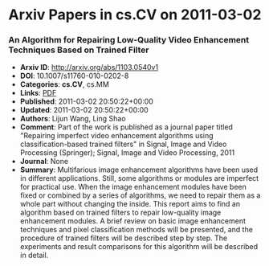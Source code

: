 # Arxiv Papers in cs.CV on 2011-03-02
### An Algorithm for Repairing Low-Quality Video Enhancement Techniques Based on Trained Filter
- **Arxiv ID**: http://arxiv.org/abs/1103.0540v1
- **DOI**: 10.1007/s11760-010-0202-8
- **Categories**: **cs.CV**, cs.MM
- **Links**: [PDF](http://arxiv.org/pdf/1103.0540v1)
- **Published**: 2011-03-02 20:50:22+00:00
- **Updated**: 2011-03-02 20:50:22+00:00
- **Authors**: Lijun Wang, Ling Shao
- **Comment**: Part of the work is published as a journal paper titled "Repairing
  imperfect video enhancement algorithms using classification-based trained
  filters" in Signal, Image and Video Processing (Springer); Signal, Image and
  Video Processing, 2011
- **Journal**: None
- **Summary**: Multifarious image enhancement algorithms have been used in different applications. Still, some algorithms or modules are imperfect for practical use. When the image enhancement modules have been fixed or combined by a series of algorithms, we need to repair them as a whole part without changing the inside. This report aims to find an algorithm based on trained filters to repair low-quality image enhancement modules. A brief review on basic image enhancement techniques and pixel classification methods will be presented, and the procedure of trained filters will be described step by step. The experiments and result comparisons for this algorithm will be described in detail.



